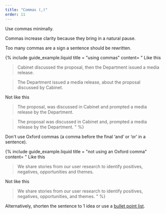 ```yaml
---
title: "Commas (,)"
order: 11
---
```


Use commas minimally.

Commas increase clarity because they bring in a natural pause.

Too many commas are a sign a sentence should be rewritten.

{% include guide_example.liquid
  title = "using commas"
  content= "
Like this

> Cabinet discussed the proposal, then the Department issued a media release.

> The Department issued a media release, about the proposal discussed by Cabinet.

Not like this

> The proposal, was discussed in Cabinet and prompted a media release by the Department.

> The proposal was discussed in Cabinet and, prompted a media release by the Department.
"
%}

Don't use Oxford commas (a comma before the final ‘and’ or ‘or’ in a sentence).

{% include guide_example.liquid
  title = "not using an Oxford comma"
  content= "
Like this

> We share stories from our user research to identify positives, negatives, opportunities and themes.

Not like this

> We share stories from our user research to identify positives, negatives, opportunities, and themes.
"
%}

Alternatively, shorten the sentence to 1 idea or use a [bullet point list](/content-structure/#bullet-point-lists).
